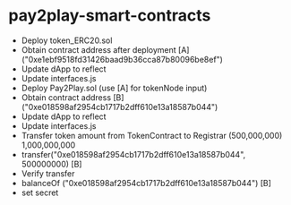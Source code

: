 # pay2play-smart-contracts

* Deploy token_ERC20.sol
* Obtain contract address after deployment [A] ("0xe1ebf9518fd31426baad9b36cca87b80096be8ef")
* Update dApp to reflect
* Update interfaces.js
* Deploy Pay2Play.sol (use [A] for tokenNode input)
* Obtain contract address [B] ("0xe018598af2954cb1717b2dff610e13a18587b044")
* Update dApp to reflect
* Update interfaces.js
* Transfer token amount from TokenContract to Registrar (500,000,000) 1,000,000,000
* transfer("0xe018598af2954cb1717b2dff610e13a18587b044", 500000000) [B]
* Verify transfer
* balanceOf ("0xe018598af2954cb1717b2dff610e13a18587b044") [B]
* set secret
